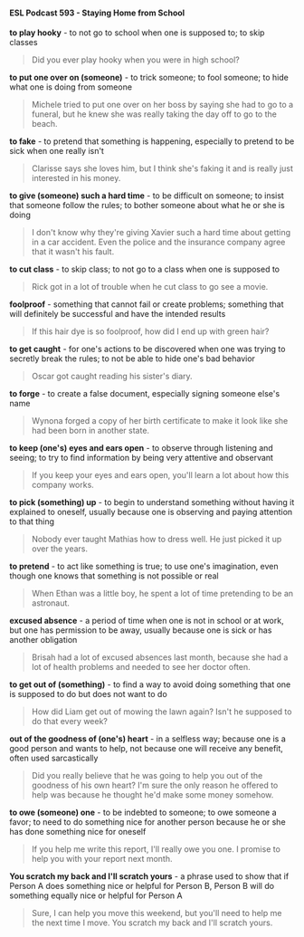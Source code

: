 #### ESL Podcast 593 - Staying Home from School

**to play hooky** - to not go to school when one is supposed to; to skip classes

> Did you ever play hooky when you were in high school?

**to put one over on (someone)** - to trick someone; to fool someone; to hide
what one is doing from someone

> Michele tried to put one over on her boss by saying she had to go to a funeral,
but he knew she was really taking the day off to go to the beach.

**to fake** - to pretend that something is happening, especially to pretend to be sick
when one really isn't

> Clarisse says she loves him, but I think she's faking it and is really just
interested in his money.

**to give (someone) such a hard time** - to be difficult on someone; to insist that
someone follow the rules; to bother someone about what he or she is doing

> I don't know why they're giving Xavier such a hard time about getting in a car
accident. Even the police and the insurance company agree that it wasn't his
fault.

**to cut class** - to skip class; to not go to a class when one is supposed to

> Rick got in a lot of trouble when he cut class to go see a movie.

**foolproof** - something that cannot fail or create problems; something that will
definitely be successful and have the intended results

> If this hair dye is so foolproof, how did I end up with green hair?

**to get caught** - for one's actions to be discovered when one was trying to
secretly break the rules; to not be able to hide one's bad behavior

> Oscar got caught reading his sister's diary.

**to forge** - to create a false document, especially signing someone else's name

> Wynona forged a copy of her birth certificate to make it look like she had been
born in another state.

**to keep (one's) eyes and ears open** - to observe through listening and seeing;
to try to find information by being very attentive and observant

> If you keep your eyes and ears open, you'll learn a lot about how this company
works.

**to pick (something) up** - to begin to understand something without having it
explained to oneself, usually because one is observing and paying attention to
that thing

> Nobody ever taught Mathias how to dress well. He just picked it up over the
years.

**to pretend** - to act like something is true; to use one's imagination, even though
one knows that something is not possible or real

> When Ethan was a little boy, he spent a lot of time pretending to be an
astronaut.

**excused absence** - a period of time when one is not in school or at work, but
one has permission to be away, usually because one is sick or has another
obligation

> Brisah had a lot of excused absences last month, because she had a lot of
health problems and needed to see her doctor often.

**to get out of (something)** - to find a way to avoid doing something that one is
supposed to do but does not want to do

> How did Liam get out of mowing the lawn again? Isn't he supposed to do that
every week?

**out of the goodness of (one's) heart** - in a selfless way; because one is a
good person and wants to help, not because one will receive any benefit, often
used sarcastically

> Did you really believe that he was going to help you out of the goodness of his
own heart? I'm sure the only reason he offered to help was because he thought
he'd make some money somehow.

**to owe (someone) one** - to be indebted to someone; to owe someone a favor;
to need to do something nice for another person because he or she has done
something nice for oneself

> If you help me write this report, I'll really owe you one. I promise to help you
with your report next month.

**You scratch my back and I'll scratch yours** - a phrase used to show that if
Person A does something nice or helpful for Person B, Person B will do
something equally nice or helpful for Person A

> Sure, I can help you move this weekend, but you'll need to help me the next
time I move. You scratch my back and I'll scratch yours.

